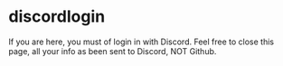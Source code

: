 # discordlogin
If you are here, you must of login in with Discord.
Feel free to close this page, all your info as been
sent to Discord, NOT Github.

